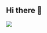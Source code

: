 ## Hi there 👋

<img align="center" src="https://github.com/alimagd/alimagd/assets/8508424/f296b765-b4fd-4599-9eec-c8fcc5181f31)">

